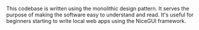 This codebase is written using the monolithic design pattern. It serves 
the purpose of making the software easy to understand and read. 
It's useful for beginners starting to write local web apps using the 
NiceGUI framework.